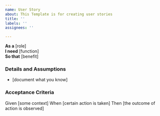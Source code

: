 ```yaml
---
name: User Story
about: This Template is for creating user stories
title: ''
labels: ''
assignees: ''

---
```


**As a** [role]  
 **I need** [function]  
 **So that** [benefit]  
   
 ### Details and Assumptions
 * [document what you know]
   
 ### Acceptance Criteria  

 Given [some context]
 When [certain action is taken]
 Then [the outcome of action is observed]
